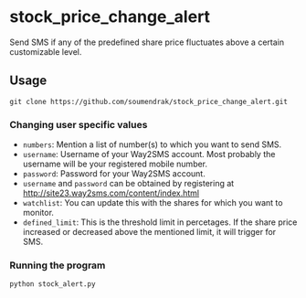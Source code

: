 # stock_price_change_alert
Send SMS if any of the predefined share price fluctuates above a certain customizable level.
## Usage
`git clone https://github.com/soumendrak/stock_price_change_alert.git`
### Changing user specific values
- `numbers`:   Mention a list of number(s) to which you want to send SMS.
- `username`:  Username of your Way2SMS account.
Most probably the username will be your registered mobile number.
- `password`:  Password for your Way2SMS account.
- `username` and `password` can be obtained by registering at http://site23.way2sms.com/content/index.html
- `watchlist`: You can update this with the shares for which you want to monitor.
- `defined_limit`: This is the threshold limit in percetages. If the share price increased or decreased
above the mentioned limit, it will trigger for SMS.
### Running the program
`python stock_alert.py`
